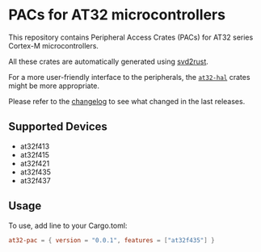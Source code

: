 # PACs for AT32 microcontrollers

This repository contains Peripheral Access Crates (PACs) for AT32 series Cortex-M microcontrollers.

All these crates are automatically generated using [svd2rust].

For a more user-friendly interface to the peripherals, the [`at32-hal`] crates might be more appropriate.

Please refer to the [changelog] to see what changed in the last releases.

[changelog]: ./CHANGELOG.md
[`at32-hal`]: https://github.com/danclive/at32-hal
[svd2rust]: https://github.com/rust-embedded/svd2rust

## Supported Devices

* at32f413
* at32f415
* at32f421
* at32f435
* at32f437

## Usage

To use, add line to your Cargo.toml:

```toml
at32-pac = { version = "0.0.1", features = ["at32f435"] }
```
